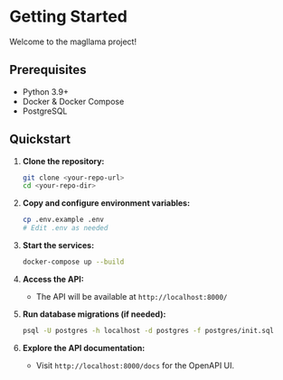 # Getting Started

Welcome to the magllama project!

## Prerequisites

- Python 3.9+
- Docker & Docker Compose
- PostgreSQL

## Quickstart

1. **Clone the repository:**
   ```bash
   git clone <your-repo-url>
   cd <your-repo-dir>
   ```

2. **Copy and configure environment variables:**
   ```bash
   cp .env.example .env
   # Edit .env as needed
   ```

3. **Start the services:**
   ```bash
   docker-compose up --build
   ```

4. **Access the API:**
   - The API will be available at `http://localhost:8000/`

5. **Run database migrations (if needed):**
   ```bash
   psql -U postgres -h localhost -d postgres -f postgres/init.sql
   ```

6. **Explore the API documentation:**
   - Visit `http://localhost:8000/docs` for the OpenAPI UI.
